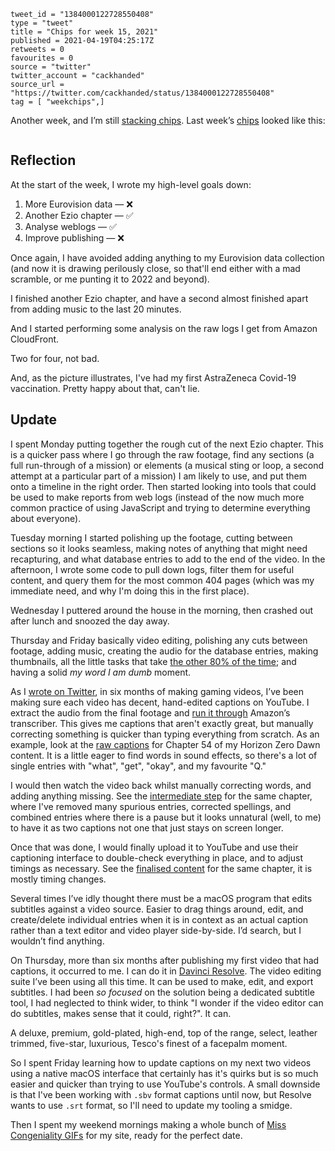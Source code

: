 ```
tweet_id = "1384000122728550408"
type = "tweet"
title = "Chips for week 15, 2021"
published = 2021-04-19T04:25:17Z
retweets = 0
favourites = 0
source = "twitter"
twitter_account = "cackhanded"
source_url = "https://twitter.com/cackhanded/status/1384000122728550408"
tag = [ "weekchips",]
```

Another week, and I’m still [stacking chips][chips]. Last week’s
[chips][markers] looked like this:

[chips]: /2020/06/19/my-week-in-poker-chips
[markers]: /2020/08/22/my-weekchips-markers

<p class='image'><img src='http://mnf.m17s.net/2021/04/19/EzT0xCXUYAIrl8W.jpg' alt=''></p>

## Reflection

At the start of the week, I wrote my high-level goals down:

1. More Eurovision data — ❌
1. Another Ezio chapter — ✅
1. Analyse weblogs — ✅
1. Improve publishing — ❌

Once again, I have avoided adding anything to my Eurovision data collection
(and now it is drawing perilously close, so that'll end either with a mad
scramble, or me punting it to 2022 and beyond).

I finished another Ezio chapter, and have a second almost finished apart from
adding music to the last 20 minutes.

And I started performing some analysis on the raw logs I get from Amazon
CloudFront.

Two for four, not bad.

And, as the picture illustrates, I've had my first AstraZeneca Covid-19
vaccination. Pretty happy about that, can't lie.

## Update

I spent Monday putting together the rough cut of the next Ezio chapter. This
is a quicker pass where I go through the raw footage, find any sections (a
full run-through of a mission) or elements (a musical sting or loop, a second
attempt at a particular part of a mission) I am likely to use, and put them
onto a timeline in the right order. Then started looking into tools that
could be used to make reports from web logs (instead of the now much more
common practice of using JavaScript and trying to determine everything about
everyone).

Tuesday morning I started polishing up the footage, cutting between sections
so it looks seamless, making notes of anything that might need recapturing,
and what database entries to add to the end of the video. In the afternoon, I
wrote some code to pull down logs, filter them for useful content, and query
them for the most common 404 pages (which was my immediate need, and why I'm
doing this in the first place).

Wednesday I puttered around the house in the morning, then crashed out after
lunch and snoozed the day away.

Thursday and Friday basically video editing, polishing any cuts between
footage, adding music, creating the audio for the database entries, making
thumbnails, all the little tasks that take [the other 80% of the time][pp];
and having a solid *my word I am dumb* moment.

As I [wrote on Twitter][dumb], in six months of making gaming videos, I’ve
been making sure each video has decent, hand-edited captions on YouTube. I
extract the audio from the final footage and [run it through][cap] Amazon’s
transcriber. This gives me captions that aren't exactly great, but manually
correcting something is quicker than typing everything from scratch. As an
example, look at the [raw captions][raw] for Chapter 54 of my Horizon Zero
Dawn content. It is a little eager to find words in sound effects, so there's
a lot of single entries with "what", "get", "okay", and my favourite "Q."

I would then watch the video back whilst manually correcting words, and adding
anything missing. See the [intermediate step][prep] for the same chapter,
where I've removed many spurious entries, corrected spellings, and combined
entries where there is a pause but it looks unnatural (well, to me) to have it
as two captions not one that just stays on screen longer.

Once that was done, I would finally upload it to YouTube and use their
captioning interface to double-check everything in place, and to adjust 
timings as necessary. See the [finalised content][cooked] for the same
chapter, it is mostly timing changes.

Several times I’ve idly thought there must be a macOS program that edits
subtitles against a video source. Easier to drag things around, edit, and
create/delete individual entries when it is in context as an actual caption
rather than a text editor and video player side-by-side. I’d search, but I
wouldn’t find anything.

On Thursday, more than six months after publishing my first video that had
captions, it occurred to me. I can do it in [Davinci Resolve][dvr]. The video
editing suite I’ve been using all this time. It can be used to make, edit, and
export subtitles. I had been *so focused* on the solution being a dedicated
subtitle tool, I had neglected to think wider, to think "I wonder if the video
editor can do subtitles, makes sense that it could, right?". It can.

A deluxe, premium, gold-plated, high-end, top of the range, select, leather
trimmed, five-star, luxurious, Tesco's finest of a facepalm moment.

So I spent Friday learning how to update captions on my next two videos using
a native macOS interface that certainly has it's quirks but is so much easier
and quicker than trying to use YouTube's controls. A small downside is that
I've been working with `.sbv` format captions until now, but Resolve wants to
use `.srt` format, so I'll need to update my tooling a smidge.

Then I spent my weekend mornings making a whole bunch of [Miss Congeniality
GIFs][mc] for my site, ready for the perfect date.


[pp]: https://en.wikipedia.org/wiki/Pareto_principle
[dumb]: https://twitter.com/cackhanded/status/1382729678256013313
[cap]: https://github.com/norm/game_shows_support/blob/main/bin/captions
[raw]: https://github.com/norm/game_shows_support/commit/755bdabdb0562c6b2f607e959ef6f6a4179c6085
[prep]: https://github.com/norm/game_shows_support/commit/0f3acb6dfa6918cce27f7c0c7c7883c9d3d77c45
[cooked]: https://github.com/norm/game_shows_support/commit/e4a0ac3e547210c15f9817dee47de5323c52f417
[dvr]: https://www.blackmagicdesign.com/products/davinciresolve/
[mc]: https://github.com/norm/gifs.cackhanded.net/commit/4c9998b4bf4b2a650fae4f7a10b3fdfa9d334e8c
